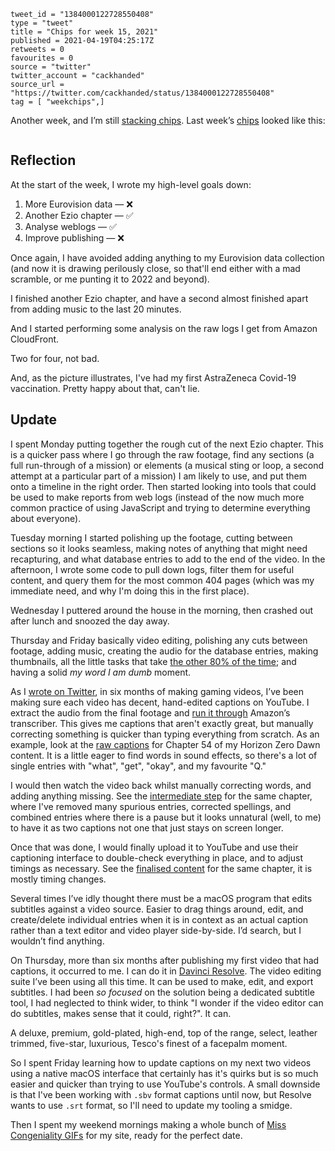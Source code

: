 ```
tweet_id = "1384000122728550408"
type = "tweet"
title = "Chips for week 15, 2021"
published = 2021-04-19T04:25:17Z
retweets = 0
favourites = 0
source = "twitter"
twitter_account = "cackhanded"
source_url = "https://twitter.com/cackhanded/status/1384000122728550408"
tag = [ "weekchips",]
```

Another week, and I’m still [stacking chips][chips]. Last week’s
[chips][markers] looked like this:

[chips]: /2020/06/19/my-week-in-poker-chips
[markers]: /2020/08/22/my-weekchips-markers

<p class='image'><img src='http://mnf.m17s.net/2021/04/19/EzT0xCXUYAIrl8W.jpg' alt=''></p>

## Reflection

At the start of the week, I wrote my high-level goals down:

1. More Eurovision data — ❌
1. Another Ezio chapter — ✅
1. Analyse weblogs — ✅
1. Improve publishing — ❌

Once again, I have avoided adding anything to my Eurovision data collection
(and now it is drawing perilously close, so that'll end either with a mad
scramble, or me punting it to 2022 and beyond).

I finished another Ezio chapter, and have a second almost finished apart from
adding music to the last 20 minutes.

And I started performing some analysis on the raw logs I get from Amazon
CloudFront.

Two for four, not bad.

And, as the picture illustrates, I've had my first AstraZeneca Covid-19
vaccination. Pretty happy about that, can't lie.

## Update

I spent Monday putting together the rough cut of the next Ezio chapter. This
is a quicker pass where I go through the raw footage, find any sections (a
full run-through of a mission) or elements (a musical sting or loop, a second
attempt at a particular part of a mission) I am likely to use, and put them
onto a timeline in the right order. Then started looking into tools that
could be used to make reports from web logs (instead of the now much more
common practice of using JavaScript and trying to determine everything about
everyone).

Tuesday morning I started polishing up the footage, cutting between sections
so it looks seamless, making notes of anything that might need recapturing,
and what database entries to add to the end of the video. In the afternoon, I
wrote some code to pull down logs, filter them for useful content, and query
them for the most common 404 pages (which was my immediate need, and why I'm
doing this in the first place).

Wednesday I puttered around the house in the morning, then crashed out after
lunch and snoozed the day away.

Thursday and Friday basically video editing, polishing any cuts between
footage, adding music, creating the audio for the database entries, making
thumbnails, all the little tasks that take [the other 80% of the time][pp];
and having a solid *my word I am dumb* moment.

As I [wrote on Twitter][dumb], in six months of making gaming videos, I’ve
been making sure each video has decent, hand-edited captions on YouTube. I
extract the audio from the final footage and [run it through][cap] Amazon’s
transcriber. This gives me captions that aren't exactly great, but manually
correcting something is quicker than typing everything from scratch. As an
example, look at the [raw captions][raw] for Chapter 54 of my Horizon Zero
Dawn content. It is a little eager to find words in sound effects, so there's
a lot of single entries with "what", "get", "okay", and my favourite "Q."

I would then watch the video back whilst manually correcting words, and adding
anything missing. See the [intermediate step][prep] for the same chapter,
where I've removed many spurious entries, corrected spellings, and combined
entries where there is a pause but it looks unnatural (well, to me) to have it
as two captions not one that just stays on screen longer.

Once that was done, I would finally upload it to YouTube and use their
captioning interface to double-check everything in place, and to adjust 
timings as necessary. See the [finalised content][cooked] for the same
chapter, it is mostly timing changes.

Several times I’ve idly thought there must be a macOS program that edits
subtitles against a video source. Easier to drag things around, edit, and
create/delete individual entries when it is in context as an actual caption
rather than a text editor and video player side-by-side. I’d search, but I
wouldn’t find anything.

On Thursday, more than six months after publishing my first video that had
captions, it occurred to me. I can do it in [Davinci Resolve][dvr]. The video
editing suite I’ve been using all this time. It can be used to make, edit, and
export subtitles. I had been *so focused* on the solution being a dedicated
subtitle tool, I had neglected to think wider, to think "I wonder if the video
editor can do subtitles, makes sense that it could, right?". It can.

A deluxe, premium, gold-plated, high-end, top of the range, select, leather
trimmed, five-star, luxurious, Tesco's finest of a facepalm moment.

So I spent Friday learning how to update captions on my next two videos using
a native macOS interface that certainly has it's quirks but is so much easier
and quicker than trying to use YouTube's controls. A small downside is that
I've been working with `.sbv` format captions until now, but Resolve wants to
use `.srt` format, so I'll need to update my tooling a smidge.

Then I spent my weekend mornings making a whole bunch of [Miss Congeniality
GIFs][mc] for my site, ready for the perfect date.


[pp]: https://en.wikipedia.org/wiki/Pareto_principle
[dumb]: https://twitter.com/cackhanded/status/1382729678256013313
[cap]: https://github.com/norm/game_shows_support/blob/main/bin/captions
[raw]: https://github.com/norm/game_shows_support/commit/755bdabdb0562c6b2f607e959ef6f6a4179c6085
[prep]: https://github.com/norm/game_shows_support/commit/0f3acb6dfa6918cce27f7c0c7c7883c9d3d77c45
[cooked]: https://github.com/norm/game_shows_support/commit/e4a0ac3e547210c15f9817dee47de5323c52f417
[dvr]: https://www.blackmagicdesign.com/products/davinciresolve/
[mc]: https://github.com/norm/gifs.cackhanded.net/commit/4c9998b4bf4b2a650fae4f7a10b3fdfa9d334e8c
